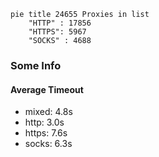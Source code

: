 
```mermaid
pie title 24655 Proxies in list
    "HTTP" : 17856
    "HTTPS": 5967
    "SOCKS" : 4688
```

### Some Info
#### Average Timeout

- mixed: 4.8s
- http: 3.0s
- https: 7.6s
- socks: 6.3s